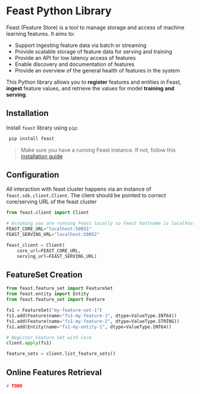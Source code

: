# Feast Python Library

Feast (Feature Store) is a tool to manage storage and access of machine learning features. It aims to:
* Support ingesting feature data via batch or streaming
* Provide scalable storage of feature data for serving and training
* Provide an API for low latency access of features
* Enable discovery and documentation of features
* Provide an overview of the general health of features in the system

This Python library allows you to **register** features and entities in Feast, **ingest** feature values, and retrieve the values for model **training and serving**.

## Installation

Install `feast` library using `pip`:

```sh
 pip install feast
```

> Make sure you have a running Feast instance. If not, follow this [installation guide](https://github.com/gojek/feast/blob/72cc8bd2cd0040f7bc44df255f95bad00cacd720/docs/install.md)

## Configuration

All interaction with feast cluster happens via an instance of `feast.sdk.client.Client`. The client should be pointed to correct core/serving URL of the feast cluster
```python
from feast.client import Client

# Assuming you are running Feast locally so Feast hostname is localhost
FEAST_CORE_URL="localhost:50051"
FEAST_SERVING_URL="localhost:50052"

feast_client = Client(
    core_url=FEAST_CORE_URL, 
    serving_url=FEAST_SERVING_URL)
```

## FeatureSet Creation

```python
from feast.feature_set import FeatureSet
from feast.entity import Entity
from feast.feature_set import Feature

fs1 = FeatureSet("my-feature-set-1")
fs1.add(Feature(name="fs1-my-feature-1", dtype=ValueType.INT64))
fs1.add(Feature(name="fs1-my-feature-2", dtype=ValueType.STRING))
fs1.add(Entity(name="fs1-my-entity-1", dtype=ValueType.INT64))

# Register Feature Set with Core
client.apply(fs1)

feature_sets = client.list_feature_sets()
```

## Online Features Retrieval

```python
# TODO
``` 
